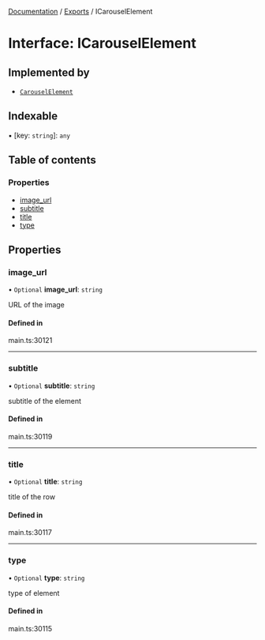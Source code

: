 [Documentation](../README.md) / [Exports](../modules.md) / ICarouselElement

# Interface: ICarouselElement

## Implemented by

- [`CarouselElement`](../classes/CarouselElement.md)

## Indexable

▪ [key: `string`]: `any`

## Table of contents

### Properties

- [image\_url](ICarouselElement.md#image_url)
- [subtitle](ICarouselElement.md#subtitle)
- [title](ICarouselElement.md#title)
- [type](ICarouselElement.md#type)

## Properties

### image\_url

• `Optional` **image\_url**: `string`

URL of the image

#### Defined in

main.ts:30121

___

### subtitle

• `Optional` **subtitle**: `string`

subtitle of the element

#### Defined in

main.ts:30119

___

### title

• `Optional` **title**: `string`

title of the row

#### Defined in

main.ts:30117

___

### type

• `Optional` **type**: `string`

type of element

#### Defined in

main.ts:30115
